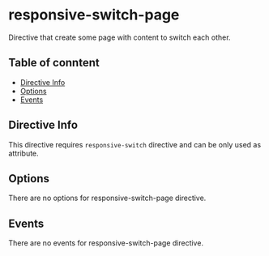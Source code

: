 # responsive-switch-page

Directive that create some page with content to switch each other.

## Table of conntent

* [Directive Info](directive-info)
* [Options](#options)
* [Events](#events)

## Directive Info

This directive requires `responsive-switch` directive and can be only used as attribute.

## Options

There are no options for responsive-switch-page directive.

## Events

There are no events for responsive-switch-page directive.
